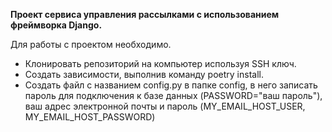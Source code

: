 **Проект сервиса управления рассылками с использованием фреймворка Django.**

Для работы с проектом необходимо.  
- Клонировать репозиторий на компьютер используя SSH ключ.
- Создать зависимости, выполнив команду poetry install.
- Создать файл с названием config.py в папке config, в него записать пароль для подключения к базе данных (PASSWORD="ваш пароль"), ваш адрес электронной почты и пароль (MY_EMAIL_HOST_USER, MY_EMAIL_HOST_PASSWORD) 

